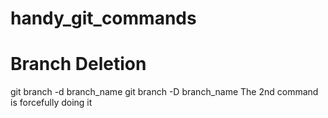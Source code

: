 # handy_git_commands

# Branch Deletion
git branch -d branch_name
git branch -D branch_name
The 2nd command is forcefully doing it 
